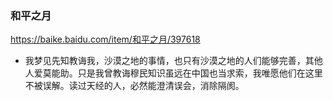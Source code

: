 ### 和平之月
https://baike.baidu.com/item/和平之月/397618
* 我梦见先知教诲我，沙漠之地的事情，也只有沙漠之地的人们能够完善，其他人爱莫能助。只是我曾教诲穆民知识虽远在中国也当求索，我唯愿他们在这里不被误解。读过天经的人，必然能澄清误会，消除隔阂。
